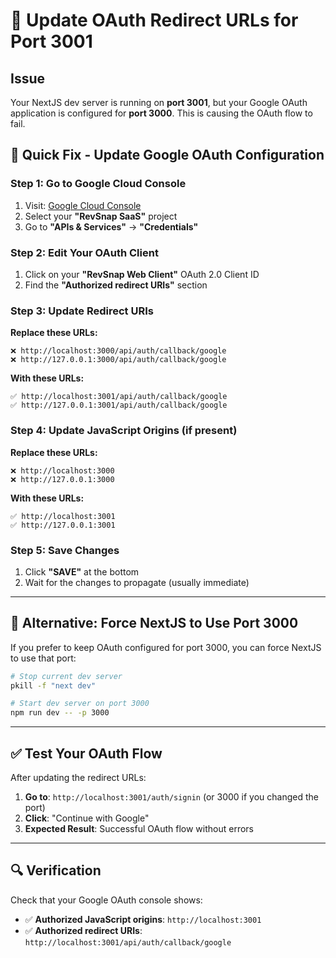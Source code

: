 # 🔧 Update OAuth Redirect URLs for Port 3001

## Issue
Your NextJS dev server is running on **port 3001**, but your Google OAuth application is configured for **port 3000**. This is causing the OAuth flow to fail.

## 🎯 Quick Fix - Update Google OAuth Configuration

### Step 1: Go to Google Cloud Console
1. Visit: [Google Cloud Console](https://console.cloud.google.com/)
2. Select your **"RevSnap SaaS"** project
3. Go to **"APIs & Services"** → **"Credentials"**

### Step 2: Edit Your OAuth Client
1. Click on your **"RevSnap Web Client"** OAuth 2.0 Client ID
2. Find the **"Authorized redirect URIs"** section

### Step 3: Update Redirect URIs
**Replace these URLs:**
```
❌ http://localhost:3000/api/auth/callback/google
❌ http://127.0.0.1:3000/api/auth/callback/google
```

**With these URLs:**
```
✅ http://localhost:3001/api/auth/callback/google
✅ http://127.0.0.1:3001/api/auth/callback/google
```

### Step 4: Update JavaScript Origins (if present)
**Replace these URLs:**
```
❌ http://localhost:3000
❌ http://127.0.0.1:3000
```

**With these URLs:**
```
✅ http://localhost:3001
✅ http://127.0.0.1:3001
```

### Step 5: Save Changes
1. Click **"SAVE"** at the bottom
2. Wait for the changes to propagate (usually immediate)

---

## 🚀 Alternative: Force NextJS to Use Port 3000

If you prefer to keep OAuth configured for port 3000, you can force NextJS to use that port:

```bash
# Stop current dev server
pkill -f "next dev"

# Start dev server on port 3000
npm run dev -- -p 3000
```

---

## ✅ Test Your OAuth Flow

After updating the redirect URLs:

1. **Go to**: `http://localhost:3001/auth/signin` (or 3000 if you changed the port)
2. **Click**: "Continue with Google"
3. **Expected Result**: Successful OAuth flow without errors

---

## 🔍 Verification

Check that your Google OAuth console shows:
- ✅ **Authorized JavaScript origins**: `http://localhost:3001`
- ✅ **Authorized redirect URIs**: `http://localhost:3001/api/auth/callback/google`